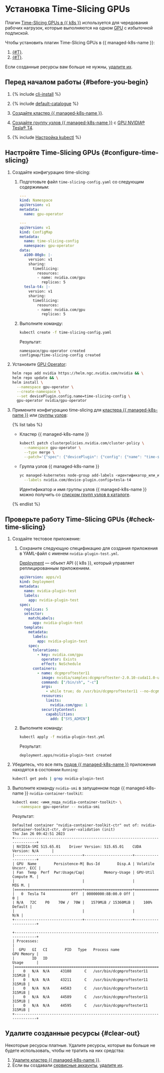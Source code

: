 # Установка Time-Slicing GPUs


Плагин [Time-Slicing GPUs в {{ k8s }}](https://docs.nvidia.com/datacenter/cloud-native/gpu-operator/gpu-sharing.html) используется для чередования рабочих нагрузок, которые выполняются на одном [GPU](../../compute/concepts/gpus.md) с избыточной подпиской.

Чтобы установить плагин Time-Slicing GPUs в {{ managed-k8s-name }}:
1. [{#T}](#configure-time-slicing).
1. [{#T}](#check-time-slicing).

Если созданные ресурсы вам больше не нужны, [удалите их](#clear-out).

## Перед началом работы {#before-you-begin}

1. {% include [cli-install](../../_includes/cli-install.md) %}

1. {% include [default-catalogue](../../_includes/default-catalogue.md) %}

1. [Создайте кластер {{ managed-k8s-name }}](../operations/kubernetes-cluster/kubernetes-cluster-create.md).

1. [Создайте группу узлов {{ managed-k8s-name }}](../operations/node-group/node-group-create.md) c [GPU NVIDIA® Tesla® T4](../../compute/concepts/gpus.md#tesla-t4).

1. {% include [Настройка kubectl](../../_includes/managed-kubernetes/kubectl-install.md) %}

## Настройте Time-Slicing GPUs {#configure-time-slicing}

1. Создайте конфигурацию time-slicing:
   1. Подготовьте файл `time-slicing-config.yaml` со следующим содержимым:

      ```yaml
      ---
      kind: Namespace
      apiVersion: v1
      metadata:
        name: gpu-operator

      ---
      apiVersion: v1
      kind: ConfigMap
      metadata:
        name: time-slicing-config
        namespace: gpu-operator
      data:
        a100-80gb: |-
          version: v1
          sharing:
            timeSlicing:
              resources:
              - name: nvidia.com/gpu
                replicas: 5
        tesla-t4: |-
          version: v1
          sharing:
            timeSlicing:
              resources:
              - name: nvidia.com/gpu
                replicas: 5
      ```

   1. Выполните команду:

      ```bash
      kubectl create -f time-slicing-config.yaml
      ```

      Результат:

      ```text
      namespace/gpu-operator created
      configmap/time-slicing-config created
      ```

1. Установите [GPU Operator](https://docs.nvidia.com/datacenter/cloud-native/gpu-operator/overview.html):

   ```bash
   helm repo add nvidia https://helm.ngc.nvidia.com/nvidia && \
   helm repo update && \
   helm install \
     --namespace gpu-operator \
     --create-namespace \
     --set devicePlugin.config.name=time-slicing-config \
     gpu-operator nvidia/gpu-operator
   ```

1. Примените конфигурацию time-slicing для [кластера {{ managed-k8s-name }}](../concepts/index.md#kubernetes-cluster) или [группы узлов](../concepts/index.md#node-group):

   {% list tabs %}

   - Кластер {{ managed-k8s-name }}

     ```bash
     kubectl patch clusterpolicies.nvidia.com/cluster-policy \
       --namespace gpu-operator \
       --type merge \
       --patch='{"spec": {"devicePlugin": {"config": {"name": "time-slicing-config", "default": "tesla-t4"}}}}'
     ```

   - Группа узлов {{ managed-k8s-name }}

     ```bash
     yc managed-kubernetes node-group add-labels <идентификатор_или_имя_группы_узлов> \
       --labels nvidia.com/device-plugin.config=tesla-t4
     ```

     Идентификатор и имя группы узлов {{ managed-k8s-name }} можно получить со [списком групп узлов в каталоге](../operations/node-group/node-group-list.md#list).

   {% endlist %}

## Проверьте работу Time-Slicing GPUs {#check-time-slicing}

1. Создайте тестовое приложение:
   1. Сохраните следующую спецификацию для создания приложения в YAML-файл с именем `nvidia-plugin-test.yml`.

      [Deployment](https://kubernetes.io/docs/concepts/workloads/controllers/deployment/) — объект API {{ k8s }}, который управляет реплицированным приложением.

      ```yaml
      apiVersion: apps/v1
      kind: Deployment
      metadata:
        name: nvidia-plugin-test
        labels:
          app: nvidia-plugin-test
      spec:
        replicas: 5
        selector:
          matchLabels:
            app: nvidia-plugin-test
        template:
          metadata:
            labels:
              app: nvidia-plugin-test
          spec:
            tolerations:
              - key: nvidia.com/gpu
                operator: Exists
                effect: NoSchedule
            containers:
              - name: dcgmproftester11
                image: nvidia/samples:dcgmproftester-2.0.10-cuda11.0-ubuntu18.04
                command: ["/bin/sh", "-c"]
                args:
                  - while true; do /usr/bin/dcgmproftester11 --no-dcgm-validation -t 1004 -d 300; sleep 30; done
                resources:
                  limits:
                    nvidia.com/gpu: 1
                securityContext:
                  capabilities:
                    add: ["SYS_ADMIN"]
      ```

   1. Выполните команду:

      ```bash
      kubectl apply -f nvidia-plugin-test.yml
      ```

      Результат:

      ```text
      deployment.apps/nvidia-plugin-test created
      ```

1. Убедитесь, что все пять [подов {{ managed-k8s-name }}](../concepts/index.md#pod) приложения находятся в состоянии `Running`:

   ```bash
   kubectl get pods | grep nvidia-plugin-test
   ```

1. Выполните команду `nvidia-smi` в запущенном поде {{ managed-k8s-name }} `nvidia-container-toolkit`:

   ```bash
   kubectl exec <имя_пода_nvidia-container-toolkit> \
     --namespace gpu-operator -- nvidia-smi
   ```

   Результат:

   ```text
   Defaulted container "nvidia-container-toolkit-ctr" out of: nvidia-container-toolkit-ctr, driver-validation (init)
   Thu Jan 26 09:42:51 2023
   +-----------------------------------------------------------------------------+
   | NVIDIA-SMI 515.65.01    Driver Version: 515.65.01    CUDA Version: N/A      |
   |-------------------------------+----------------------+----------------------+
   | GPU  Name        Persistence-M| Bus-Id        Disp.A | Volatile Uncorr. ECC |
   | Fan  Temp  Perf  Pwr:Usage/Cap|         Memory-Usage | GPU-Util  Compute M. |
   |                               |                      |               MIG M. |
   |===============================+======================+======================|
   |   0  Tesla T4            Off  | 00000000:8B:00.0 Off |                    0 |
   | N/A   72C    P0    70W /  70W |   1579MiB / 15360MiB |    100%      Default |
   |                               |                      |                  N/A |
   +-------------------------------+----------------------+----------------------+

   +-----------------------------------------------------------------------------+
   | Processes:                                                                  |
   |  GPU   GI   CI        PID   Type   Process name                  GPU Memory |
   |        ID   ID                                                   Usage      |
   |=============================================================================|
   |    0   N/A  N/A     43108      C   /usr/bin/dcgmproftester11         315MiB |
   |    0   N/A  N/A     43211      C   /usr/bin/dcgmproftester11         315MiB |
   |    0   N/A  N/A     44583      C   /usr/bin/dcgmproftester11         315MiB |
   |    0   N/A  N/A     44589      C   /usr/bin/dcgmproftester11         315MiB |
   |    0   N/A  N/A     44595      C   /usr/bin/dcgmproftester11         315MiB |
   +-----------------------------------------------------------------------------+
   ```

## Удалите созданные ресурсы {#clear-out}

Некоторые ресурсы платные. Удалите ресурсы, которые вы больше не будете использовать, чтобы не тратить на них средства:
1. [Удалите кластер {{ managed-k8s-name }}](../operations/kubernetes-cluster/kubernetes-cluster-delete.md).
1. Если вы создавали [сервисные аккаунты](../../iam/concepts/users/service-accounts.md), [удалите их](../../iam/operations/sa/delete.md).